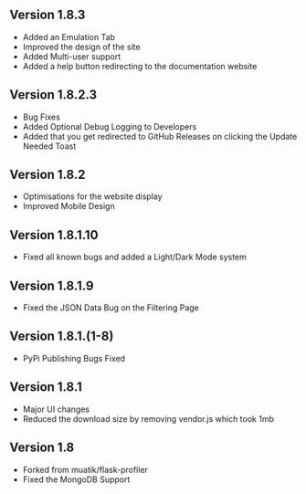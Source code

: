 ## Version 1.8.3

- Added an Emulation Tab
- Improved the design of the site
- Added Multi-user support
- Added a help button redirecting to the documentation website

## Version 1.8.2.3

- Bug Fixes
- Added Optional Debug Logging to Developers
- Added that you get redirected to GitHub Releases on clicking the Update Needed Toast

## Version 1.8.2

- Optimisations for the website display
- Improved Mobile Design

## Version 1.8.1.10

- Fixed all known bugs and added a Light/Dark Mode system

## Version 1.8.1.9

- Fixed the JSON Data Bug on the Filtering Page

## Version 1.8.1.(1-8)

- PyPi Publishing Bugs Fixed

## Version 1.8.1

- Major UI changes
- Reduced the download size by removing vendor.js which took 1mb

## Version 1.8

- Forked from muatik/flask-profiler
- Fixed the MongoDB Support
